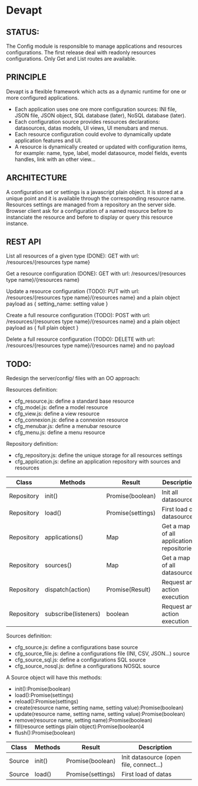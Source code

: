 Devapt
======


STATUS:
------------------
The Config module is responsible to manage applications and resources configurations.
The first release deal with readonly resources configurations.
Only Get and List routes are available.


PRINCIPLE
------------------
Devapt is a flexible framework which acts as a dynamic runtime for one or more configured applications.
* Each application uses one ore more configuration sources: INI file, JSON file, JSON object, SQL database (later), NoSQL database (later).
* Each configuration source provides resources declarations: datasources, datas models, UI views, UI menubars and menus.
* Each resource configuration could evolve to dynamically update application features and UI.
* A resource is dynamically created or updated with configuration items, for example: name, type, label, model datasource, model fields, events handles, link with an other view...


ARCHITECTURE
------------------
A configuration set or settings is a javascript plain object. It is stored at a unique point and it is available through the corresponding resource name.
Resources settings are managed from a repository an the server side.
Browser client ask for a configuration of a named resource before to instanciate the resource and before to display or query this resource instance.


REST API
------------------
List all resources of a given type (DONE):
GET with url: /resources/{resources type name}

Get a resource configuration (DONE):
GET with url: /resources/{resources type name}/{resources name}

Update a resource configuration (TODO):
PUT with url: /resources/{resources type name}/{resources name} and a plain object payload as { setting_name: setting value }

Create a full resource configuration (TODO):
POST with url: /resources/{resources type name}/{resources name} and a plain object payload as { full plain object }

Delete a full resource configuration (TODO):
DELETE with url: /resources/{resources type name}/{resources name} and no payload



TODO:
------------------
Redesign the server/config/ files with an OO approach:

Resources definition:
* cfg_resource.js: define a standard base resource
* cfg_model.js: define a model resource
* cfg_view.js: define a view resource
* cfg_connexion.js: define a connexion resource
* cfg_menubar.js: define a menubar resource
* cfg_menu.js: define a menu resource


Repository definition:
* cfg_repository.js: define the unique storage for all resources settings
* cfg_application.js: define an application repository with sources and resources

Class|Methods|Result|Description
-----------|---------------------|------------------|----------------------------------------
Repository |init()               |Promise(boolean)  |Init all datasources
Repository |load()               |Promise(settings) |First load of datasources
Repository |applications()       |Map               |Get a map of all applications repositories
Repository |sources()            |Map               |Get a map of all datasources
Repository |dispatch(action)     |Promise(Result)   |Request an action execution
Repository |subscribe(listeners) |boolean           |Request an action execution


Sources definition:
* cfg_source.js: define a configurations base source
* cfg_source_file.js: define a configurations file (INI, CSV, JSON...) source
* cfg_source_sql.js: define a configurations SQL source
* cfg_source_nosql.js: define a configurations NOSQL source

A Source object will have this methods:
* init():Promise(boolean)
* load():Promise(settings)
* reload():Promise(settings)
* create(resource name, setting name, setting value):Promise(boolean)
* update(resource name, setting name, setting value):Promise(boolean)
* remove(resource name, setting name):Promise(boolean)
* fill(resource settings plain object):Promise(boolean)4
* flush():Promise(boolean)

Class|Methods|Result|Description
-----------|----------|------------------|----------------------------------------
Source     |init()    |Promise(boolean)  |Init datasource (open file, connect...)
Source     |load()    |Promise(settings) |First load of datas
